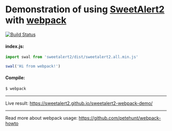 # Demonstration of using [SweetAlert2](https://github.com/sweetalert2/sweetalert2) with [webpack](https://webpack.github.io/)

[![Build Status](https://travis-ci.org/sweetalert2/sweetalert2-webpack-demo.svg?branch=master)](https://travis-ci.org/sweetalert2/sweetalert2-webpack-demo)

#### index.js:
```js
import swal from 'sweetalert2/dist/sweetalert2.all.min.js'

swal('Hi from webpack!')
```

#### Compile:
```sh
$ webpack
```

---

Live result: https://sweetalert2.github.io/sweetalert2-webpack-demo/

---

Read more about webpack usage: https://github.com/petehunt/webpack-howto
